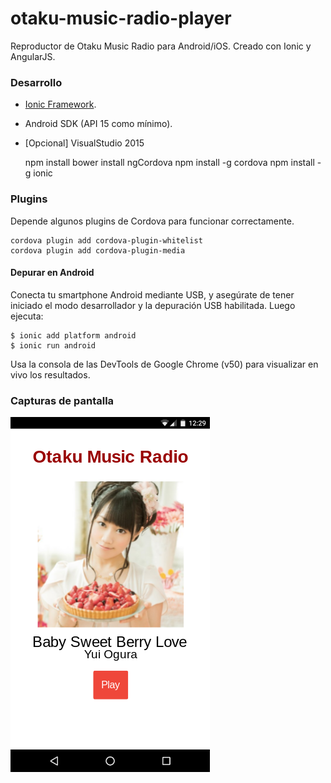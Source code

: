 # otaku-music-radio-player
Reproductor de Otaku Music Radio para Android/iOS. Creado con Ionic y AngularJS.

### Desarrollo

* [Ionic Framework](http://ionicframework.com/getting-started/).
* Android SDK (API 15 como mínimo).
* [Opcional] VisualStudio 2015

    npm install
    bower install ngCordova
    npm install -g cordova
    npm install -g ionic

### Plugins

Depende algunos plugins de Cordova para funcionar correctamente.

    cordova plugin add cordova-plugin-whitelist
    cordova plugin add cordova-plugin-media

#### Depurar en Android

Conecta tu smartphone Android mediante USB, y asegúrate de tener iniciado el modo desarrollador y la depuración USB habilitada. Luego ejecuta:

    $ ionic add platform android
    $ ionic run android

Usa la consola de las DevTools de Google Chrome (v50) para visualizar en vivo los resultados.

### Capturas de pantalla

![](screenshot.png)

